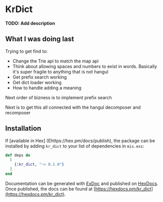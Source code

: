 # KrDict

**TODO: Add description**

## What I was doing last
Trying to get find to:
* Change the Trie api to match the map api
* Think about allowing spaces and numbers to exist in words.  Basically it's super fragile to anything that is not hangul
* Get prefix search working
* Get dict loader working
* How to handle adding a meaning


Next order of bizness is to implement prefix search

Next is to get this all connected with the hangul decomposer and recomposer

## Installation

If [available in Hex] (Ehttps://hex.pm/docs/publish), the package can be installed
by adding `kr_dict` to your list of dependencies in `mix.exs`:

```elixir
def deps do
  [
    {:kr_dict, "~> 0.1.0"}
  ]
end
```

Documentation can be generated with [ExDoc](https://github.com/elixir-lang/ex_doc)
and published on [HexDocs](https://hexdocs.pm). Once published, the docs can
be found at [https://hexdocs.pm/kr_dict](https://hexdocs.pm/kr_dict).

